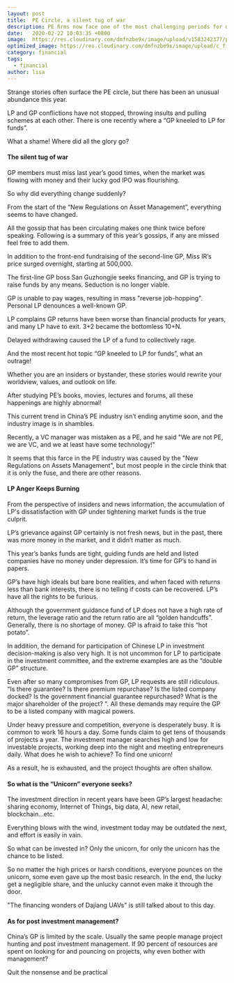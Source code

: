 ```yaml
---
layout: post
title:  PE Circle, a silent tug of war
description: PE ﬁrms now face one of the most challenging periods for deployment on record. Success will depend on ﬁrms' ability to remain disciplined, innovative and technology.
date:   2020-02-22 10:03:35 +0800
image:  https://res.cloudinary.com/dmfnzbe9x/image/upload/v1583242377/pe_eemw3o.jpg
optimized_image: https://res.cloudinary.com/dmfnzbe9x/image/upload/c_fill,h_171,w_325/v1583242377/pe_eemw3o.jpg
category: financial
tags:
  - financial
author: lisa
---
```


Strange stories often surface the PE circle, but there has been an unusual abundance this year.

LP and GP conflictions have not stopped, throwing insults and pulling schemes at each other. There is one recently where a “GP kneeled to LP for funds”.

What a shame! Where did all the glory go?

#### The silent tug of war

GP members must miss last year’s good times, when the market was flowing with money and their lucky god IPO was flourishing.

So why did everything change suddenly?

From the start of the “New Regulations on Asset Management”, everything seems to have changed.

All the gossip that has been circulating makes one think twice before speaking. Following is a summary of this year’s gossips, if any are missed feel free to add them.

In addition to the front-end fundraising of the second-line GP, Miss IR’s price surged overnight, starting at 500,000.

The first-line GP boss San Guzhongjie seeks financing, and GP is trying to raise funds by any means. Seduction is no longer viable.

GP is unable to pay wages, resulting in mass "reverse job-hopping". Personal LP denounces a well-known GP.

LP complains GP returns have been worse than financial products for years, and many LP have to exit. 3+2 became the bottomless 10+N.

Delayed withdrawing caused the LP of a fund to collectively rage.

And the most recent hot topic “GP kneeled to LP for funds”, what an outrage!

Whether you are an insiders or bystander, these stories would rewrite your worldview, values, and outlook on life.

After studying PE’s books, movies, lectures and forums, all these happenings are highly abnormal!

This current trend in China’s PE industry isn’t ending anytime soon, and the industry image is in shambles.

Recently, a VC manager was mistaken as a PE, and he said "We are not PE, we are VC, and we at least have some technology!"

It seems that this farce in the PE industry was caused by the "New Regulations on Assets Management", but most people in the circle think that it is only the fuse, and there are other reasons.

#### LP Anger Keeps Burning

From the perspective of insiders and news information, the accumulation of LP's dissatisfaction with GP under tightening market funds is the true culprit.

LP’s grievance against GP certainly is not fresh news, but in the past, there was more money in the market, and it didn’t matter as much.

This year’s banks funds are tight, guiding funds are held and listed companies have no money under depression. It’s time for GP’s to hand in papers.

GP’s have high ideals but bare bone realities, and when faced with returns less than bank interests, there is no telling if costs can be recovered. LP’s have all the rights to be furious.

Although the government guidance fund of LP does not have a high rate of return, the leverage ratio and the return ratio are all “golden handcuffs”. Generally, there is no shortage of money. GP is afraid to take this “hot potato”.

In addition, the demand for participation of Chinese LP in investment decision-making is also very high. It is not uncommon for LP to participate in the investment committee, and the extreme examples are as the “double GP” structure.

Even after so many compromises from GP, LP requests are still ridiculous. “Is there guarantee? Is there premium repurchase? Is the listed company docked? Is the government financial guarantee repurchased? What is the major shareholder of the project? ". All these demands may require the GP to be a listed company with magical powers.

Under heavy pressure and competition, everyone is desperately busy. It is common to work 16 hours a day. Some funds claim to get tens of thousands of projects a year. The investment manager searches high and low for investable projects, working deep into the night and meeting entrepreneurs daily. What does he wish to achieve? To find one unicorn!

As a result, he is exhausted, and the project thoughts are often shallow.

#### So what is the “Unicorn” everyone seeks?

The investment direction in recent years have been GP’s largest headache: sharing economy, Internet of Things, big data, AI, new retail, blockchain...etc.

Everything blows with the wind, investment today may be outdated the next, and effort is easily in vain.

So what can be invested in? Only the unicorn, for only the unicorn has the chance to be listed.

So no matter the high prices or harsh conditions, everyone pounces on the unicorn, some even gave up the most basic research. In the end, the lucky get a negligible share, and the unlucky cannot even make it through the door.

"The financing wonders of Dajiang UAVs" is still talked about to this day.

#### As for post investment management?

China’s GP is limited by the scale. Usually the same people manage project hunting and post investment management. If 90 percent of resources are spent on looking for and pouncing on projects, why even bother with management?

Quit the nonsense and be practical